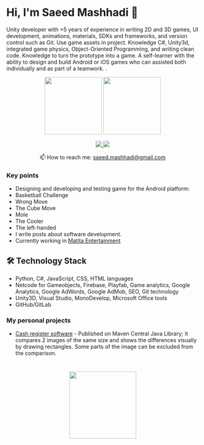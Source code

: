 # Hi, I'm Saeed Mashhadi 👋
Unity developer with +5 years of experience in writing 2D and 3D games, UI development, animations, materials, 
SDKs and frameworks, and version control such as Git. Use game assets in project. Knowledge C#, Unity3d, integrated 
game physics, Object-Oriented Programming, and writing clean code. Knowledge to turn the prototype into a game.
A self-learner with the ability to design and build Android or iOS games who can assisted both individually and as part of a teamwork.
.

<p align='center'>
   <a href="https://github-readme-stats.vercel.app/api?username=saeed-mashhadi&show_icons=true&count_private=true"><img
           height=150
           src="https://github-readme-stats.vercel.app/api?username=saeed-mashhadi&show_icons=true&count_private=true"/></a>
   <a href="https://github.com/saeed-mashhadi/github-readme-stats"><img height=150
                                                                  src="https://github-readme-stats.vercel.app/api/top-langs/?username=saeed-mashhadi&layout=compact"/></a>
</p>

<p align='center'>
   <a href="https://www.linkedin.com/in/saeed-mashhadi/">
       <img src="https://img.shields.io/badge/linkedin-%230077B5.svg?&style=for-the-badge&logo=linkedin&logoColor=white"/>
   </a>
   <a href="https://t.me/joinchat/Saeed_Mashhadi">
       <img src="https://img.shields.io/badge/Telegram-2CA5E0?style=for-the-badge&logo=telegram&logoColor=white"/>
   </a>
<p align='center'>
   📫 How to reach me: <a href='mailto:saeed.mashhadi@gmail.com'>saeed.mashhadi@gmail.com</a>
</p>


### Key points
*   Designing and developing and testing game for the Android platform:
*   Basketball Challenge                                                      
*   Wrong Move                                                                       
*   The Cube Move                                                                    
*   Mole                                                                             
*   The Cooler                                                                        
*   The left-handed                                                                  
*   I write posts about software development.
*   Currently working in [Matita Entertainment](https://matitaentertainment.com)

## 🛠 Technology Stack
*   Python, C#, JavaScript, CSS, HTML languages
*   Netcode for Gameobjects, Firebase, Playfab, Game analytics, Google Analytics, Google AdWords, Google AdMob, SEO, Git technology
*   Unity3D,  Visual Studio, MonoDevelop, Microsoft Office tools
*   GitHub/GitLab

### My personal projects

*   [Cash register software](https://github.com/) - Published on Maven Central Java Library; it compares 2 images of the same size and shows the differences visually by drawing rectangles. Some parts of the image can be excluded from the comparison.


<div align="center" style="margin: 40px 0">
   <a href="https://github.com//github-profile-views-counter">
       <img width="175px" src="https://komarev.com/ghpvc/?username=saeed-mashhadi&color=DE002D">
   </a>
</div>
